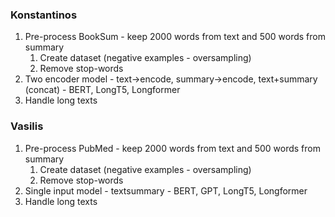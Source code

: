### Konstantinos
1. Pre-process BookSum - keep 2000 words from text and 500 words from summary
   1. Create dataset (negative examples - oversampling)
   2. Remove stop-words
2. Two encoder model - text->encode, summary->encode, text+summary (concat) - BERT, LongT5, Longformer
4. Handle long texts

### Vasilis
1. Pre-process PubMed  - keep 2000 words from text and 500 words from summary
   1. Create dataset (negative examples - oversampling)
   2. Remove stop-words
2. Single input model - <CLS>text<SEP>summary<SEP> - BERT, GPT, LongT5, Longformer
4. Handle long texts

